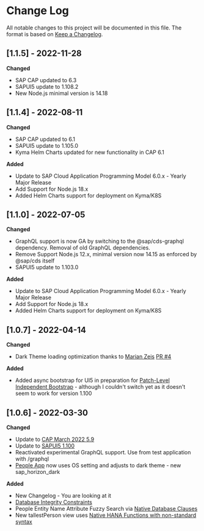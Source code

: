 # Change Log

All notable changes to this project will be documented in this file.
The format is based on [Keep a Changelog](http://keepachangelog.com/).

## [1.1.5] - 2022-11-28

**Changed**

- SAP CAP updated to 6.3
- SAPUI5 update to 1.108.2
- New Node.js minimal version is 14.18

## [1.1.4] - 2022-08-11

**Changed**

- SAP CAP updated to 6.1
- SAPUI5 update to 1.105.0
- Kyma Helm Charts updated for new functionality in CAP 6.1

**Added**

- Update to SAP Cloud Application Programming Model 6.0.x - Yearly Major Release
- Add Support for Node.js 18.x
- Added Helm Charts support for deployment on Kyma/K8S

## [1.1.0] - 2022-07-05

**Changed**

- GraphQL support is now GA by switching to the @sap/cds-graphql dependency.  Removal of old GraphQL dependencies.
- Remove Support Node.js 12.x, minimal version now 14.15 as enforced by @sap/cds itself
- SAPUI5 update to 1.103.0

**Added**

- Update to SAP Cloud Application Programming Model 6.0.x - Yearly Major Release
- Add Support for Node.js 18.x
- Added Helm Charts support for deployment on Kyma/K8S

## [1.0.7] - 2022-04-14

**Changed**

- Dark Theme loading optimization thanks to [Marian Zeis](https://github.com/marianfoo) [PR #4](https://github.com/SAP-samples/cloud-cap-hana-swapi/pull/4)

**Added**

- Added async bootstrap for UI5 in preparation for [Patch-Level Independent Bootstrap](https://blogs.sap.com/2022/04/14/sapui5-patch-level-independent-bootstrap) - although I couldn't switch yet as it doesn't seem to work for version 1.100

## [1.0.6] - 2022-03-30

**Changed**

- Update to [CAP March 2022 5.9](https://cap.cloud.sap/docs/releases/mar22)
- Update to [SAPUI5 1.100](https://sapui5.hana.ondemand.com/1.100.0/#/topic/5deb78f36022473487be44cb3a71140a)
- Reactivated experimental GraphQL support. Use from test application with /graphql
- [People App](/people/webapp/index.html) now uses OS setting and adjusts to dark theme - new sap_horizon_dark

**Added**

- New Changelog - You are looking at it
- [Database Integrity Constraints](https://cap.cloud.sap/docs/releases/mar22#database-integrity-constraints)
- People Entity Name Attribute Fuzzy Search via [Native Database Clauses](https://cap.cloud.sap/docs/releases/mar22#native-database-clauses)
- New tallestPerson view uses [Native HANA Functions with non-standard syntax](https://cap.cloud.sap/docs/releases/mar22#native-hana-functions-with-non-standard-syntax)
